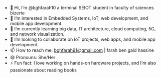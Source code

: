 - 👋 Hi, I’m @bghfarah10 a terminal SEIOT  student in faculty of sciences bizerte 
- 👀 I’m interested in Embedded Systems, IoT, web development, and mobile app development.
- 🌱 I’m currently learning big data, IT architecture, cloud computing, 5G, and network visualization.
- 💞️ I’m looking to collaborate on IoT projects, web apps, and mobile app development.
- 📫 How to reach me: bghfarah91@gmail.com | farah ben gaid hassine
- 😄 Pronouns: She/Her
- ⚡ Fun fact: I love working on hands-on hardware projects, and I’m also passionate about reading books 
